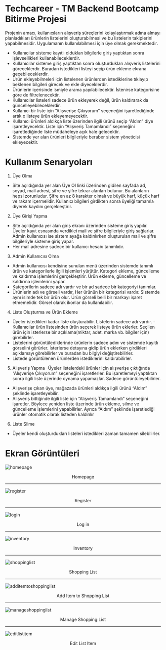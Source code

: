 # Techcareer - TM Backend Bootcamp Bitirme Projesi

Projenin amacı, kullanıcıların alışveriş süreçlerini kolaylaştırmak adına almayı planladıkları ürünlerin listelerini oluşturabilmesi ve bu listelerin takiplerini yapabilmesidir.
Uygulamanın kullanılabilmesi için üye olmak gerekmektedir.
-  Kullanıcılar sisteme kayıtlı oldukları bilgilerle giriş yaptıktan sonra işlevsellikleri kullanabileceklerdir.
- Kullanıcılar sisteme giriş yaptıktan sonra oluşturdukları alışveriş listelerini göreceklerdir. Buradan istedikleri listeyi seçip ürün ekleme ekrana geçebileceklerdir.
- Ürün ekleyebilmeleri için listelenen ürünlerden istediklerine tıklayıp beklenen bilgileri girecek ve ekle diyeceklerdir.
- Ürünlerin içerisinde ismiyle arama yapılabilecektir. İstenirse kategorisine göre de filtrelenecektir.
- Kullanıcılar listeleri sadece ürün ekleyerek değil, ürün kaldırarak da güncelleyebileceklerdir.
- Kullanıcı bir liste için “Alışverişe Çıkıyorum” seçeneğini işaretlediğinde artık o listeye ürün ekleyemeyecektir.
- Kullanıcı ürünleri aldıkça liste üzerinden ilgili ürünü seçip “Aldım” diye işaretleyecektir. Liste için “Alışveriş Tamamlandı” seçeneğini işaretlediğinde liste müdaheleye açık hale gelecektir.
- Sistemde yer alan ürünleri bilgileriyle beraber sistem yöneticisi ekleyecektir.

# Kullanım Senaryoları
1. Üye Olma
  - Site açıldığında yer alan Üye Ol linki üzerinden gidilen sayfada ad, soyad, mail adresi, şifre ve şifre tekrar alanları bulunur. Bu alanların hepsi zorunludur. Şifre en az 8 karakter olmalı ve büyük harf, küçük harf ve rakam içermelidir. Kullanıcı bilgileri girdikten sonra üyeliği tamamla diyerek kaydını gerçekleştirir.
2. Üye Girişi Yapma
  - Site açıldığında yer alan giriş ekranı üzerinden sisteme giriş yapılır. Üyeler kayıt esnasında verdiklei mail ve şifre bilgileriyle giriş sağlarlar. Admin kullanıcısı ise sistem ayağa kaldırılırken oluşturulan mail ve şifre bilgileriyle sisteme giriş yapar.
  - Her mail adresine sadece bir kullanıcı hesabı tanımlıdır.
3. Admin Kullanıcısı Olma
  - Admin kullanıcısı kendisine sunulan menü üzerinden sistemde tanımlı ürün ve kategorilerle ilgili işlemleri yürütür. Kategori ekleme, güncelleme ve kaldırma işlemlerini gerçekleştirir. Ürün ekleme, güncelleme ve kaldırma işlemlerini yapar.
  - Kategorilerin sadece adı vardır ve bir ad sadece bir kategoriyi tanımlar.
  - Ürünlerin adı ve görseli vardır. Her ürünün bir kategorisi vardır. Sistemde aynı isimde tek bir ürün olur. Ürün görseli belli bir markayı işaret etmemelidir. Görsel olarak ikonlar da kullanılabilir.
4. Liste Oluşturma ve Ürün Ekleme
  - Üyeler istedikleri kadar liste oluşturabilir. Listelerin sadece adı vardır.
  -Kullanıcılar ürün listesinden ürün seçerek listeye ürün eklerler. Seçilen ürün için isterlerse bir açıklama(miktar, adet, marka vb. bilgiler için) girebilirler.
  - Listelerini görüntülediklerinde ürünlerin sadece adını ve sistemde kayıtlı görselini görürler. İsterlerse detayına gidip ürün eklerken girdikleri açıklamayı görebilirler ve buradan bu bilgiyi değiştirebilirler.
  - Listede görüntülenen ürünlerden istediklerini kaldırabilirler.
5. Alışveriş Yapma
-Üyeler listelerdeki ürünler için alışverişe çıktığında “Alışverişe Çıkıyorum” seçeneğini işaretlerler. Bu işaretlemeyi yaptıktan sonra ilgili liste üzerinde oynama yapamazlar. Sadece görüntüleyebilirler.
  - Alışverişe çıkan üye, mağazada ürünleri aldıkça ilgili ürünü “Aldım” şeklinde işaretleyebilir.
  - Alışveriş bittiğinde ilgili liste için “Alışveriş Tamamlandı” seçeneğini işaretler. Böylece yeniden liste üzerinde ürün ekleme, silme ve güncelleme işlemlerini yapabilirler. Ayrıca “Aldım” şeklinde işaretlediği ürünler otomatik olarak listeden kaldırılır
6. Liste Silme
  - Üyeler kendi oluşturdukları listeleri istedikleri zaman tamamen silebilirler.

# Ekran Görüntüleri

![homepage](https://r.resimlink.com/lzbSsFR.png "homepage")
<p align="center">Homepage</p>
<hr />

![register](https://r.resimlink.com/6RUMzm7.png "register")
<p align="center">Register</p>
<hr />

![login](https://r.resimlink.com/RY0pzDmT.png "login")
<p align="center">Log in</p>
<hr />

![inventory](https://r.resimlink.com/ANTSECG1I.png "inventory")
<p align="center">Inventory</p>
<hr />

![shoppinglist](https://r.resimlink.com/6Wh9SMdLke.png "shoppinglist")
<p align="center">Shopping List</p>
<hr />

![additemtoshoppinglist](https://r.resimlink.com/iyZwe.png "additemtoshoppinglist")
<p align="center">Add Item to Shopping List</p>
<hr />

![manageshoppinglist](https://r.resimlink.com/iD5kXehum6N.png "manageshoppinglist")
<p align="center">Manage Shopping List</p>
<hr />

![editlistitem](https://r.resimlink.com/yLxGANsOFa.png "editlistitem")
<p align="center">Edit List Item</p>
